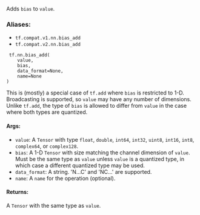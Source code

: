 Adds `bias` to `value`.
### Aliases:
- `tf.compat.v1.nn.bias_add`
- `tf.compat.v2.nn.bias_add`

```
 tf.nn.bias_add(
    value,
    bias,
    data_format=None,
    name=None
)
```
This is (mostly) a special case of `tf.add` where `bias` is restricted to 1-D. Broadcasting is supported, so `value` may have any number of dimensions. Unlike `tf.add`, the type of `bias` is allowed to differ from `value` in the case where both types are quantized.
#### Args:
- `value`: A `Tensor` with type `float`, `double`, `int64`, `int32`, `uint8`, `int16`, `int8`, `complex64`, or `complex128`.
- `bias`: A 1-D `Tensor` with size matching the channel dimension of `value`. Must be the same type as `value` unless `value` is a quantized type, in which case a different quantized type may be used.
- `data_format`: A string. 'N...C' and 'NC...' are supported.
- `name`: A `name` for the operation (optional).
#### Returns:
A `Tensor` with the same type as `value`.
